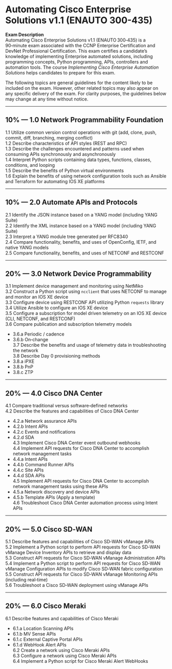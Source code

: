 # Automating Cisco Enterprise Solutions v1.1 (ENAUTO 300-435)

**Exam Description**  
Automating Cisco Enterprise Solutions v1.1 (ENAUTO 300‑435) is a 90‑minute exam associated with the CCNP Enterprise Certification and DevNet Professional Certification. This exam certifies a candidate’s knowledge of implementing Enterprise automated solutions, including programming concepts, Python programming, APIs, controllers and automation tools. The course *Implementing Cisco Enterprise Automation Solutions* helps candidates to prepare for this exam.

The following topics are general guidelines for the content likely to be included on the exam. However, other related topics may also appear on any specific delivery of the exam. For clarity purposes, the guidelines below may change at any time without notice.

---

## 10% — **1.0 Network Programmability Foundation**
1.1 Utilize common version control operations with git (add, clone, push, commit, diff, branching, merging conflict)  
1.2 Describe characteristics of API styles (REST and RPC)  
1.3 Describe the challenges encountered and patterns used when consuming APIs synchronously and asynchronously  
1.4 Interpret Python scripts containing data types, functions, classes, conditions, and looping  
1.5 Describe the benefits of Python virtual environments  
1.6 Explain the benefits of using network configuration tools such as Ansible and Terraform for automating IOS XE platforms

---

## 10% — **2.0 Automate APIs and Protocols**
2.1 Identify the JSON instance based on a YANG model (including YANG Suite)  
2.2 Identify the XML instance based on a YANG model (including YANG Suite)  
2.3 Interpret a YANG module tree generated per RFC8340  
2.4 Compare functionality, benefits, and uses of OpenConfig, IETF, and native YANG models  
2.5 Compare functionality, benefits, and uses of NETCONF and RESTCONF

---

## 20% — **3.0 Network Device Programmability**
3.1 Implement device management and monitoring using NetMiko  
3.2 Construct a Python script using `ncclient` that uses NETCONF to manage and monitor an IOS XE device  
3.3 Configure device using RESTCONF API utilizing Python `requests` library  
3.4 Utilize Ansible to configure an IOS XE device  
3.5 Configure a subscription for model driven telemetry on an IOS XE device (CLI, NETCONF, and RESTCONF)  
3.6 Compare publication and subscription telemetry models  
- 3.6.a Periodic / cadence  
- 3.6.b On‑change  
3.7 Describe the benefits and usage of telemetry data in troubleshooting the network  
3.8 Describe Day 0 provisioning methods  
- 3.8.a iPXE  
- 3.8.b PnP  
- 3.8.c ZTP

---

## 20% — **4.0 Cisco DNA Center**
4.1 Compare traditional versus software‑defined networks  
4.2 Describe the features and capabilities of Cisco DNA Center  
- 4.2.a Network assurance APIs  
- 4.2.b Intent APIs  
- 4.2.c Events and notifications  
- 4.2.d SDA  
4.3 Implement Cisco DNA Center event outbound webhooks  
4.4 Implement API requests for Cisco DNA Center to accomplish network management tasks  
- 4.4.a Intent APIs  
- 4.4.b Command Runner APIs  
- 4.4.c Site APIs  
- 4.4.d SDA APIs  
4.5 Implement API requests for Cisco DNA Center to accomplish network management tasks using these APIs  
- 4.5.a Network discovery and device APIs  
- 4.5.b Template APIs (Apply a template)  
4.6 Troubleshoot Cisco DNA Center automation process using Intent APIs

---

## 20% — **5.0 Cisco SD‑WAN**
5.1 Describe features and capabilities of Cisco SD‑WAN vManage APIs  
5.2 Implement a Python script to perform API requests for Cisco SD‑WAN vManage Device Inventory APIs to retrieve and display data  
5.3 Construct API requests for Cisco SD‑WAN vManage Administration APIs  
5.4 Implement a Python script to perform API requests for Cisco SD‑WAN vManage Configuration APIs to modify Cisco SD‑WAN fabric configuration  
5.5 Construct API requests for Cisco SD‑WAN vManage Monitoring APIs (including real‑time)  
5.6 Troubleshoot a Cisco SD‑WAN deployment using vManage APIs

---

## 20% — **6.0 Cisco Meraki**
6.1 Describe features and capabilities of Cisco Meraki  
- 6.1.a Location Scanning APIs  
- 6.1.b MV Sense APIs  
- 6.1.c External Captive Portal APIs  
- 6.1.d WebHook Alert APIs  
6.2 Create a network using Cisco Meraki APIs  
6.3 Configure a network using Cisco Meraki APIs  
6.4 Implement a Python script for Cisco Meraki Alert WebHooks

